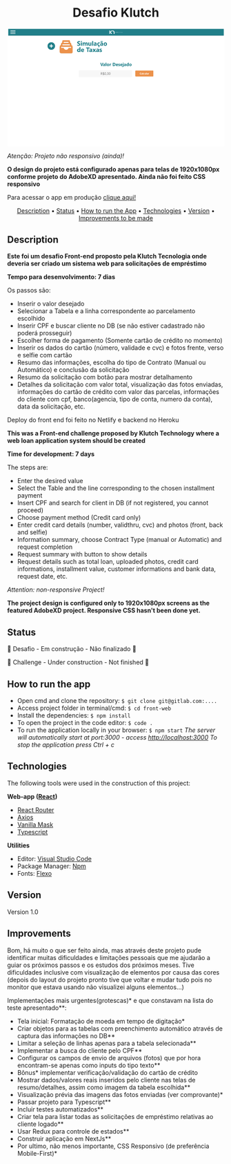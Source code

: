<h1 align="center">Desafio Klutch</h1>

<img align="center" alt="Sistema de Empréstimo" src="front-web/public/home.png">


*Atenção: Projeto não responsivo (ainda)!*

**O design do projeto está configurado apenas para telas de 1920x1080px conforme projeto do AdobeXD apresentado. Ainda não foi feito CSS responsivo**

Para acessar o app em produção [clique aqui!](https://desafio-klutch.netlify.app)


<p align="center" >  
    <a href="#description">Description</a> • 
    <a href="#status">Status</a> • 
    <a href="#how to run the app">How to run the App</a> • 
    <a href="#technologies">Technologies</a> • 
    <a href="#version">Version</a> • 
    <a href="#improvements">Improvements to be made</a>
</p>


## Description
**Este foi um desafio Front-end proposto pela Klutch Tecnologia onde deveria ser criado um sistema web para solicitações de empréstimo**

**Tempo para desenvolvimento: 7 dias**

Os passos são:
- Inserir o valor desejado
- Selecionar a Tabela e a linha correspondente ao parcelamento escolhido
- Inserir CPF e buscar cliente no DB (se não estiver cadastrado não poderá prosseguir)
- Escolher forma de pagamento (Somente cartão de crédito no momento)
- Inserir os dados do cartão (número, validade e cvc) e fotos frente, verso e selfie com cartão
- Resumo das informações, escolha do tipo de Contrato (Manual ou Automático) e conclusão da solicitação
- Resumo da solicitação com botão para mostrar detalhamento
- Detalhes da solicitação com valor total, visualização das fotos enviadas, informações do cartão de crédito com valor das parcelas, informações do cliente com cpf, banco(agencia, tipo de conta, numero da conta), data da solicitação, etc.

Deploy do front end foi feito no Netlify e backend no Heroku






**This was a Front-end challenge proposed by Klutch Technology where a web loan application system should be created**

**Time for development: 7 days**

The steps are:
- Enter the desired value
- Select the Table and the line corresponding to the chosen installment payment
- Insert CPF and search for client in DB (if not registered, you cannot proceed)
- Choose payment method (Credit card only)
- Enter credit card details (number, validthru, cvc) and photos (front, back and selfie)
- Information summary, choose Contract Type (manual or Automatic) and request completion
- Request summary with button to show details
- Request details such as total loan, uploaded photos, credit card informations, installment value, customer informations and bank data, request date, etc.

*Attention: non-responsive Project!*

**The project design is configured only to 1920x1080px screens as the featured AdobeXD project. Responsive CSS hasn't been done yet.**


## Status
 🚧  Desafio - Em construção - Não finalizado  🚧 

 🚧  Challenge - Under construction - Not finished  🚧 



## How to run the app
- Open cmd and clone the repository:
``` $ git clone git@gitlab.com:.... ```
- Access project folder in terminal/cmd: 
``` $ cd front-web ```
- Install the dependencies:
``` $ npm install ```
- To open the project in the code editor: 
``` $ code . ``` 
- To run the application locally in your browser:
``` $ npm start ```
_The server will automatically start at port:3000 - access [http://localhost:3000](http://localhost:3000)
To stop the application press Ctrl + c_



## Technologies
The following tools were used in the construction of this project:

**Web-app ([React](https://pt-br.reactjs.org/))**
- [React Router](https://reactrouter.com/web/guides/quick-start)
- [Axios](https://www.npmjs.com/package/axios)
- [Vanilla Mask]()
- [Typescript]()

**Utilities**
- Editor: [Visual Studio Code](https://code.visualstudio.com/)
- Package Manager: [Npm]()
- Fonts: [Flexo]()



## Version
<p>Version 1.0</p> 



## Improvements
Bom, há muito o que ser feito ainda, mas através deste projeto pude identificar muitas dificuldades e limitações pessoais que me ajudarão a guiar os próximos passos e os estudos dos próximos meses. Tive dificuldades inclusive com visualização de elementos por causa das cores (depois do layout do projeto pronto tive que voltar e mudar tudo pois no monitor que estava usando não visualizei alguns elementos...)

Implementações mais urgentes(grotescas)* e que constavam na lista do teste apresentado**:
- Tela inicial: Formatação de moeda em tempo de digitação*
- Criar objetos para as tabelas com preenchimento automático através de captura das informações no DB**
- Limitar a seleção de linhas apenas para a tabela selecionada**
- Implementar a busca do cliente pelo CPF**
- Configurar os campos de envio de arquivos (fotos) que por hora encontram-se apenas como inputs do tipo texto**
- Bônus* implementar verificação/validação do cartão de crédito
- Mostrar dados/valores reais inseridos pelo cliente nas telas de resumo/detalhes, assim como imagem da tabela escolhida**
- Visualização prévia das imagens das fotos enviadas (ver comprovante)*
- Passar projeto para Typescript**
- Incluir testes automatizados**
- Criar tela para listar todas as solicitações de empréstimo relativas ao cliente logado**
- Usar Redux para controle de estados**
- Construir aplicação em NextJs**
- Por ultimo, não menos importante, CSS Responsivo (de preferência Mobile-First)*